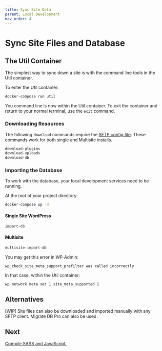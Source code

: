 ```yaml
---
title: Sync Site Data
parent: Local Development
nav_order: 4
---
```


# Sync Site Files and Database

## The Util Container
The simplest way to sync down a site is with the command line tools in the Util container.

To enter the Util container:
```bash
docker-compose run util
```
You command line is now within the Util container.
To exit the container and return to your normal terminal,
use the `exit` command.

### Downloading Resources
The following `download` commands require the [SFTP config file](sftp-config).
These commands work for both single and Multisite installs.

```sh
download-plugins
download-uploads
download-db
```
### Importing the Database
To work with the database,
your local development services need to be running.

At the root of your project directory:
```sh
docker-compose up -d
```

#### Single Site WordPress
```sh
import-db
```

#### Multisite
```sh
multisite-import-db
```

You may get this error in WP-Admin:
```
wp_check_site_meta_support_prefilter was called incorrectly.
```
In that case, within the Util container:

```sh
wp network meta set 1 site_meta_supported 1
```

## Alternatives
[WIP] Site files can also be downloaded and imported manually with any SFTP client. Migrate DB Pro can also be used.

## Next
[Compile SASS and JavaScript.](/local-development/css-javascript)
